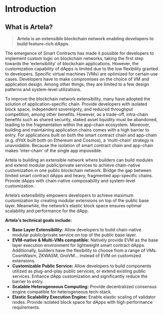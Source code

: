 # Introduction

## What is Artela?
> **Artela is an extensible blockchain network enabling developers to build feature-rich dApps.**

The emergence of Smart Contracts has made it possible for developers to implement custom logic on blockchain networks, taking the first step towards the ‘extensibility’ of blockchain applications. However, the customization capability of dApps is limited due to the low flexibility granted to developers. Specific virtual machines (VMs) are optimized for certain use cases. Developers have to make compromises on the choice of VM and application design. Among other things, they are limited to a few design patterns and system-level utilizations.

To improve the blockchain network extensibility, many have adopted the solution of application-specific chain. Provide developers with isolated block space, independent sovereignty, and reduced throughput competition, among other benefits. However, as a trade-off, intra-chain benefits such as shared security, staked asset liquidity must be abandoned, leading to the fragmentation within the app-chain ecosystem. Moreover, building and maintaining application chains comes with a high barrier to entry. For applications built on both the smart contract chain and app-chain (e.g. dYdX built both on Ethereum and Cosmos), a ‘multi-chain’ strategy is unavoidable. Because the isolation of smart contract chain and app-chain makes ‘inter-chain’ of the single app impossible.

Artela is building an extensible network where builders can build modules and extend modular public/private services to achieve chain-native customization in one public blockchain network. Bridge the gap between limited smart contract dApps and heavy, fragmented app-specific chains. Provide dApps with chain-native composability and system-level customization.

Artela’s extensibility empowers developers to achieve maximum customization by creating modular extensions on top of the public base layer. Meanwhile, the network’s elastic block space ensures optimal scalability and performance for the dApp.

**Artela's technical goals include:**
* **Base Layer Extensibility:** Allow developers to build chain-native modular public/private service on top of the public base layer. 
* **EVM-native & Multi-VMs compatible:** Natively provide EVM as the base layer execution environment for lightweight smart contract dApps. Additionally, builders have the flexibility to choose from a range of VMs: CosmWasm, ZKWASM, GnoVM… instead of EVM on customized extensions.  
* **Customizable Public Service:** Allow developers to build components utilized as plug-and-play public services, or extend existing public services. Enhance dApp customization and significantly reduce the barrier to entry.
* **Scalable Heterogeneous Computing:** Provide decentralized consensus engine compatible for heterogeneous tech-stack.
* **Elastic Scalability Execution Engine:** Enable elastic scaling of validator nodes. Provide isolated block space for dApps with high performance requirements.

